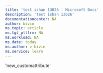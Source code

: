 ```yaml
---
title: 'test ishan 13026 | Microsoft Docs'
description: 'test ishan 13026'
documentationcenter: NA
author: bivin
ms.topic: article
ms.tgt_pltfrm: NA
ms.workload: NA
ms.date: today
ms.author: v-bivin
ms.service: learn
---
```

'new_customattribute'


